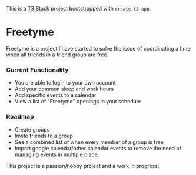 This is a [T3 Stack](https://create.t3.gg/) project bootstrapped with `create-t3-app`.

# Freetyme
Freetyme is a project I have started to solve the issue of coordinating a time when all friends in a friend group are free.

### Current Functionality
- You are able to login to your own account
- Add your common sleep and work hours
- Add specific events to a calendar
- View a list of "Freetyme" openings in your schedule

### Roadmap
- Create groups
- Invite friends to a group
- See a combined list of when every member of a group is free
- Import google calendar/other calendar events to remove the need of managing events in multiple place.

This project is a passion/hobby project and a work in progress.
